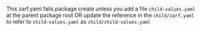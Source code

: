 This zarf.yaml fails package create unless you add a file `child-values.yaml` at the parent package root OR update the reference in the `child/zarf.yaml` to refer to `child-values.yaml` as `child/child-values.yaml`
